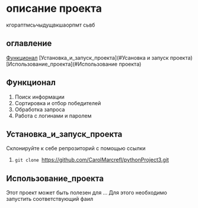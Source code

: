 # описание проекта
кгораптмсьчыдущвкшаорпмт сьвб


## оглавление
[Функционал](#Функционал)
[Установка_и_запуск_проекта](#Усановка и запуск проекта)
[Использование_проекта](#Использование проекта)
## Функционал 
1. Поиск информации
2. Сортировка и отбор победителей
3. Обработка запроса
4. Работа с логинами и паролем

## Установка_и_запуск_проекта
Склонируйте к себе репрозиторий с помощью ссылки
1. `git clone `https://github.com/CarolMarcrefl/pythonProject3.git
## Использование_проекта
Этот проект может быть полезен для ...
Для этого необходимо запустить соответствующий фаил
